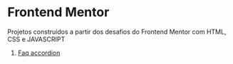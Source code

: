 # Frontend Mentor
Projetos construídos a partir dos desafios do Frontend Mentor com HTML, CSS e JAVASCRIPT

1. [Faq accordion](faq-accordion)
